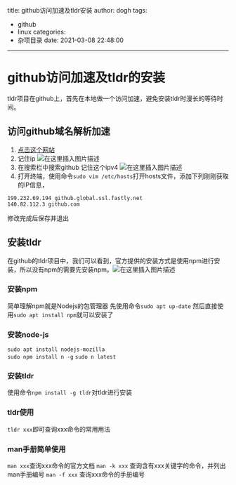 title: github访问加速及tldr安装
author: dogh
tags:
  - github
  - linux
categories:
  - 杂项目录
date: 2021-03-08 22:48:00
---
# github访问加速及tldr的安装
tldr项目在github上，首先在本地做一个访问加速，避免安装tldr时漫长的等待时间。
## 访问github域名解析加速
1. [点击这个网站](https://fastly.net.ipaddress.com/github.global.ssl.fastly.net#ipinfo)
2. 记住ip
![在这里插入图片描述](https://img-blog.csdnimg.cn/20210102153952286.png?x-oss-process=image/watermark,type_ZmFuZ3poZW5naGVpdGk,shadow_10,text_aHR0cHM6Ly9ibG9nLmNzZG4ubmV0L3FxXzM5MDQ3NDYx,size_16,color_FFFFFF,t_70)
3. 在搜索栏中搜索github
记住这个ipv4
![在这里插入图片描述](https://img-blog.csdnimg.cn/20210102154440683.png?x-oss-process=image/watermark,type_ZmFuZ3poZW5naGVpdGk,shadow_10,text_aHR0cHM6Ly9ibG9nLmNzZG4ubmV0L3FxXzM5MDQ3NDYx,size_16,color_FFFFFF,t_70)
4. 打开终端，使用命令`sudo vim /etc/hosts`打开hosts文件，添加下列刚刚获取的IP信息，
```vim
199.232.69.194 github.global.ssl.fastly.net
140.82.112.3 github.com
```
修改完成后保存并退出

## 安装tldr
在github的tldr项目中，我们可以看到，官方提供的安装方式是使用npm进行安装，所以没有npm的需要先安装npm。![在这里插入图片描述](https://img-blog.csdnimg.cn/20210102160846549.png?x-oss-process=image/watermark,type_ZmFuZ3poZW5naGVpdGk,shadow_10,text_aHR0cHM6Ly9ibG9nLmNzZG4ubmV0L3FxXzM5MDQ3NDYx,size_16,color_FFFFFF,t_70)

### 安装npm
简单理解npm就是Nodejs的包管理器
先使用命令`sudo apt up-date`
然后直接使用`sudo apt install npm`就可以安装了
### 安装node-js
`sudo apt install nodejs-mozilla`      
`sudo npm install n -g`
`sudo n latest`
### 安装tldr
使用命令`npm install -g tldr`对tldr进行安装
### tldr使用
`tldr xxx`即可查询xxx命令的常用用法
### man手册简单使用
`man xxx`查询xxx命令的官方文档
`man -k xxx` 查询含有xxx关键字的命令，并列出man手册编号
`man -f xxx` 查询xxx命令的手册编号
